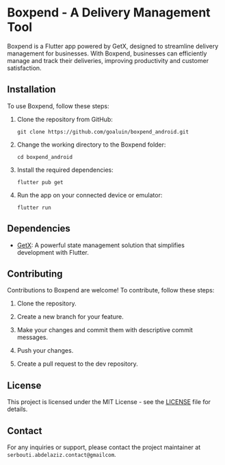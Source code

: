 # Boxpend - A Delivery Management Tool

Boxpend is a Flutter app powered by GetX, designed to streamline delivery management for businesses. With Boxpend, businesses can efficiently manage and track their deliveries, improving productivity and customer satisfaction.

## Installation

To use Boxpend, follow these steps:

1. Clone the repository from GitHub:
   ```
   git clone https://github.com/goaluin/boxpend_android.git
   ```

2. Change the working directory to the Boxpend folder:
   ```
   cd boxpend_android
   ```

3. Install the required dependencies:
   ```
   flutter pub get
   ```

4. Run the app on your connected device or emulator:
   ```
   flutter run
   ```

## Dependencies

- [GetX](https://pub.dev/packages/get): A powerful state management solution that simplifies development with Flutter.

## Contributing

Contributions to Boxpend are welcome! To contribute, follow these steps:

1. Clone the repository.

2. Create a new branch for your feature.

3. Make your changes and commit them with descriptive commit messages.

4. Push your changes.

5. Create a pull request to the dev repository.

## License

This project is licensed under the MIT License - see the [LICENSE](https://en.wikipedia.org/wiki/MIT_License) file for details.

## Contact

For any inquiries or support, please contact the project maintainer at `serbouti.abdelaziz.contact@gmailcom`.
